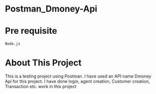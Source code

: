# Postman_Dmoney-Api

# Pre requisite
    Node.js

# About This Project
  This is a testing project using Postman. I have used an API name Dmoney Api for this project. I have done login, agent creation, Customer creation, Transaction etc. work in this project

